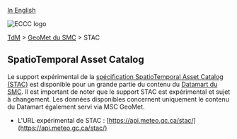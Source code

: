 [In English](stac_en.md)

![ECCC logo](../img_eccc-logo.png)

[TdM](../readme_fr.md) > [GeoMet du SMC](readme_fr.md) > STAC

## SpatioTemporal Asset Catalog

Le support expérimental de la [spécification SpatioTemporal Asset Catalog (STAC)](https://github.com/radiantearth/stac-spec) est disponible pour un grande partie du contenu du [Datamart du SMC](../msc-datamart/readme_fr.md). Il est important de noter que le support STAC est expérimental et sujet à changement. Les données disponibles concernent uniquement le contenu du Datamart également servi via MSC GeoMet.

* L'URL expérimental de STAC : [https://api.meteo.gc.ca/stac/](https://api.meteo.gc.ca/stac/)
</br></br>